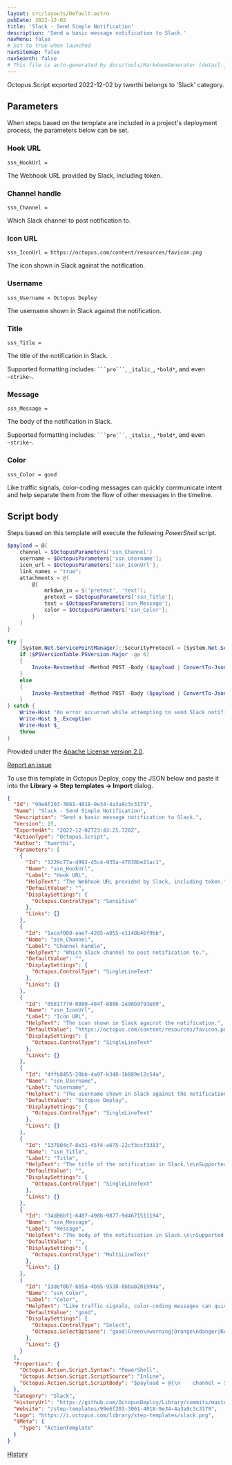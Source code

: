 ```yaml
---
layout: src/layouts/Default.astro
pubDate: 2022-12-02
title: 'Slack - Send Simple Notification'
description: 'Send a basic message notification to Slack.'
navMenu: false
# Set to true when launched
navSitemap: false
navSearch: false
# This file is auto-generated by docs/tools/MarkdownGenerator (detail.js)
---
```


Octopus.Script exported 2022-12-02 by twerthi belongs to 'Slack' category.

## Parameters

When steps based on the template are included in a project's deployment process, the parameters below can be set.


<div class="param">

### Hook URL

`ssn_HookUrl = `

The Webhook URL provided by Slack, including token.

</div>
        
<div class="param">

### Channel handle

`ssn_Channel = `

Which Slack channel to post notification to.

</div>
        
<div class="param">

### Icon URL

`ssn_IconUrl = https://octopus.com/content/resources/favicon.png`

The icon shown in Slack against the notification.

</div>
        
<div class="param">

### Username

`ssn_Username = Octopus Deploy`

The username shown in Slack against the notification.

</div>
        
<div class="param">

### Title

`ssn_Title = `

The title of the notification in Slack.

Supported formatting includes: ` ```pre``` `, `_italic_`, `*bold*`, and even `~strike~`.

</div>
        
<div class="param">

### Message

`ssn_Message = `

The body of the notification in Slack.

Supported formatting includes: ` ```pre``` `, `_italic_`, `*bold*`, and even `~strike~`.

</div>
        
<div class="param">

### Color

`ssn_Color = good`

Like traffic signals, color-coding messages can quickly communicate intent and help separate them from the flow of other messages in the timeline.

</div>
        

## Script body

Steps based on this template will execute the following *PowerShell* script.

```powershell
$payload = @{
    channel = $OctopusParameters['ssn_Channel']
    username = $OctopusParameters['ssn_Username'];
    icon_url = $OctopusParameters['ssn_IconUrl'];
    link_names = "true";
    attachments = @(
        @{
            mrkdwn_in = $('pretext', 'text');
            pretext = $OctopusParameters['ssn_Title'];
            text = $OctopusParameters['ssn_Message'];
            color = $OctopusParameters['ssn_Color'];
        }
    )
}

try {
	[System.Net.ServicePointManager]::SecurityProtocol = [System.Net.ServicePointManager]::SecurityProtocol -bor [Net.SecurityProtocolType]::Tls11 -bor [System.Net.SecurityProtocolType]::Tls12
    if ($PSVersionTable.PSVersion.Major -ge 6)
    {
        Invoke-Restmethod -Method POST -Body ($payload | ConvertTo-Json -Depth 4) -Uri $OctopusParameters['ssn_HookUrl']
    }
    else
    {
        Invoke-Restmethod -Method POST -Body ($payload | ConvertTo-Json -Depth 4) -Uri $OctopusParameters['ssn_HookUrl'] -UseBasicParsing
    }
} catch {
    Write-Host "An error occurred while attempting to send Slack notification"
    Write-Host $_.Exception
    Write-Host $_
    throw
}
```

Provided under the [Apache License version 2.0](https://github.com/OctopusDeploy/Library/blob/master/LICENSE.txt).

[Report an issue](https://github.com/OctopusDeploy/Library/issues/new?assignees=&labels=&projects=&template=bug-report.yml&title=Issue%20with%20Slack%20-%20Send%20Simple%20Notification&step-template=Slack%20-%20Send%20Simple%20Notification)

<div class="get-json">

To use this template in Octopus Deploy, copy the JSON below and paste it into the **Library → Step templates → Import** dialog.

```json
{
  "Id": "99e6f203-3061-4018-9e34-4a3a9c3c3179",
  "Name": "Slack - Send Simple Notification",
  "Description": "Send a basic message notification to Slack.",
  "Version": 15,
  "ExportedAt": "2022-12-02T23:43:25.720Z",
  "ActionType": "Octopus.Script",
  "Author": "twerthi",
  "Parameters": [
    {
      "Id": "1229c77a-d992-45c4-935a-47038be21ac1",
      "Name": "ssn_HookUrl",
      "Label": "Hook URL",
      "HelpText": "The Webhook URL provided by Slack, including token.",
      "DefaultValue": "",
      "DisplaySettings": {
        "Octopus.ControlType": "Sensitive"
      },
      "Links": {}
    },
    {
      "Id": "1acaf080-aae7-4285-a055-e1148b46f9bb",
      "Name": "ssn_Channel",
      "Label": "Channel handle",
      "HelpText": "Which Slack channel to post notification to.",
      "DefaultValue": "",
      "DisplaySettings": {
        "Octopus.ControlType": "SingleLineText"
      },
      "Links": {}
    },
    {
      "Id": "05817770-0880-484f-880b-2e96b9793e09",
      "Name": "ssn_IconUrl",
      "Label": "Icon URL",
      "HelpText": "The icon shown in Slack against the notification.",
      "DefaultValue": "https://octopus.com/content/resources/favicon.png",
      "DisplaySettings": {
        "Octopus.ControlType": "SingleLineText"
      },
      "Links": {}
    },
    {
      "Id": "4ffb8455-28bb-4a97-b348-3b889e12c54a",
      "Name": "ssn_Username",
      "Label": "Username",
      "HelpText": "The username shown in Slack against the notification.",
      "DefaultValue": "Octopus Deploy",
      "DisplaySettings": {
        "Octopus.ControlType": "SingleLineText"
      },
      "Links": {}
    },
    {
      "Id": "137004c7-8e31-45f4-a675-22cf3ccf3383",
      "Name": "ssn_Title",
      "Label": "Title",
      "HelpText": "The title of the notification in Slack.\n\nSupported formatting includes: ` ```pre``` `, `_italic_`, `*bold*`, and even `~strike~`.",
      "DefaultValue": "",
      "DisplaySettings": {
        "Octopus.ControlType": "SingleLineText"
      },
      "Links": {}
    },
    {
      "Id": "34d06bf1-6407-498b-9877-9d4671511194",
      "Name": "ssn_Message",
      "Label": "Message",
      "HelpText": "The body of the notification in Slack.\n\nSupported formatting includes: ` ```pre``` `, `_italic_`, `*bold*`, and even `~strike~`.",
      "DefaultValue": "",
      "DisplaySettings": {
        "Octopus.ControlType": "MultiLineText"
      },
      "Links": {}
    },
    {
      "Id": "13def0b7-bb5a-4b95-9538-8bba0201994a",
      "Name": "ssn_Color",
      "Label": "Color",
      "HelpText": "Like traffic signals, color-coding messages can quickly communicate intent and help separate them from the flow of other messages in the timeline.",
      "DefaultValue": "good",
      "DisplaySettings": {
        "Octopus.ControlType": "Select",
        "Octopus.SelectOptions": "good|Green\nwarning|Orange\ndanger|Red"
      },
      "Links": {}
    }
  ],
  "Properties": {
    "Octopus.Action.Script.Syntax": "PowerShell",
    "Octopus.Action.Script.ScriptSource": "Inline",
    "Octopus.Action.Script.ScriptBody": "$payload = @{\n    channel = $OctopusParameters['ssn_Channel']\n    username = $OctopusParameters['ssn_Username'];\n    icon_url = $OctopusParameters['ssn_IconUrl'];\n    link_names = \"true\";\n    attachments = @(\n        @{\n            mrkdwn_in = $('pretext', 'text');\n            pretext = $OctopusParameters['ssn_Title'];\n            text = $OctopusParameters['ssn_Message'];\n            color = $OctopusParameters['ssn_Color'];\n        }\n    )\n}\n\ntry {\n\t[System.Net.ServicePointManager]::SecurityProtocol = [System.Net.ServicePointManager]::SecurityProtocol -bor [Net.SecurityProtocolType]::Tls11 -bor [System.Net.SecurityProtocolType]::Tls12\n    if ($PSVersionTable.PSVersion.Major -ge 6)\n    {\n        Invoke-Restmethod -Method POST -Body ($payload | ConvertTo-Json -Depth 4) -Uri $OctopusParameters['ssn_HookUrl']\n    }\n    else\n    {\n        Invoke-Restmethod -Method POST -Body ($payload | ConvertTo-Json -Depth 4) -Uri $OctopusParameters['ssn_HookUrl'] -UseBasicParsing\n    }\n} catch {\n    Write-Host \"An error occurred while attempting to send Slack notification\"\n    Write-Host $_.Exception\n    Write-Host $_\n    throw\n}"
  },
  "Category": "Slack",
  "HistoryUrl": "https://github.com/OctopusDeploy/Library/commits/master/step-templates//opt/buildagent/work/75443764cd38076d/step-templates/slack-send-simple-notification.json",
  "Website": "/step-templates/99e6f203-3061-4018-9e34-4a3a9c3c3179",
  "Logo": "https://i.octopus.com/library/step-templates/slack.png",
  "$Meta": {
    "Type": "ActionTemplate"
  }
}
```

[History](https://github.com/OctopusDeploy/Library/commits/master/step-templates/https://github.com/OctopusDeploy/Library/commits/master/step-templates//opt/buildagent/work/75443764cd38076d/step-templates/slack-send-simple-notification.json)

</div>
